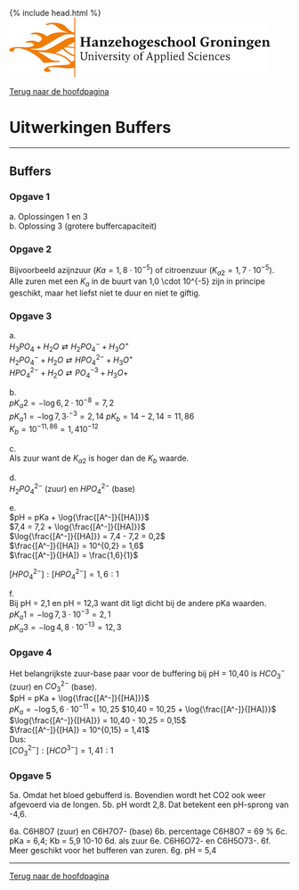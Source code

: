{% include head.html %}
![Hanze](../hanze/hanze.png)

[Terug naar de hoofdpagina ](../index.md)

# Uitwerkingen Buffers

---

## Buffers

### Opgave 1


a. Oplossingen 1 en 3  
b. Oplossing 3 (grotere buffercapaciteit)  

### Opgave 2
Bijvoorbeeld azijnzuur ($Ka = 1,8 \cdot 10^{-5}$) of citroenzuur ($K_{a2} = 1,7 \cdot 10^{-5}$). Alle zuren met een $K_a$ in de buurt van 1,0 \cdot 10^{-5} zijn in principe geschikt, maar het liefst niet te duur en niet te giftig.  

### Opgave 3

a.  
$H_3PO_4  + H_2O \rightleftarrows H_2PO_4^- + H_3O^+$  
$H_2PO_4^- + H_2O \rightleftarrows HPO_4^{2-} + H_3O^+$  
$HPO_4^{2-} + H_2O \rightleftarrows PO_4^{-3} + H_3O+$  

b.  
$pK_a2 = -\log{6,2 \cdot 10^{-8}} = 7,2$  
$pK_a1 = -\log{7,3 \cdot^{-3}} = 2,14$
$pK_b = 14 - 2,14 = 11,86$  
$K_b = 10^{-11,86} = 1,4 10^{-12}$  

c.  
Als zuur want de $K_{a2}$ is hoger dan de $K_b$ waarde.  

d.  
$H_2PO_4^{2-}$ (zuur) en $HPO_4^{2-}$ (base)  

e.  
$pH = pKa + \log{\frac{[A^-]}{[HA]}}$  
$7,4 = 7,2 + \log{\frac{[A^-]}{[HA]}}$  
$\log{\frac{[A^-]}{[HA]}} = 7,4 - 7,2 = 0,2$  
$\frac{[A^-]}{[HA]} = 10^{0,2} = 1,6$  
$\frac{[A^-]}{[HA]} = \frac{1,6}{1}$  

$[HPO_4^{2-}]: [HPO_4^{2-}] = 1,6:1$  

f.  
Bij pH = 2,1 en pH = 12,3 want dit ligt dicht bij de andere pKa waarden.  
$pK_a1 = -\log{7,3 \cdot 10^{-3}} = 2,1$  
$pK_a3 = -\log{4,8 \cdot 10^{-13}} = 12,3$  


### Opgave 4

Het belangrijkste zuur-base paar voor de buffering bij pH = 10,40 is $HCO_3^-$ (zuur) en $CO_3^{2-}$ (base).  
$pH = pKa + \log{\frac{[A^-]}{[HA]}}$  
$pK_a = -\log{5,6 \cdot 10^{-11}} = 10,25$
$10,40 = 10,25 + \log{\frac{[A^-]}{[HA]}}$  
$\log{\frac{[A^-]}{[HA]}} = 10,40 - 10,25 = 0,15$  
$\frac{[A^-]}{[HA]} = 10^{0,15} = 1,41$  
Dus:  
$[CO_3^{2-}]:[HCO^{3-}] = 1,41:1$  

### Opgave 5

5a. Omdat het bloed gebufferd is. Bovendien wordt het CO2 ook weer afgevoerd via de longen. 
5b. pH wordt 2,8. Dat betekent een pH-sprong van -4,6. 

6a. C6H8O7 (zuur) en C6H7O7- (base)
6b. percentage C6H8O7 = 69 %
6c. pKa = 6,4; Kb = 5,9 10-10
6d. als zuur
6e. C6H6O72- en C6H5O73-. 
6f. Meer geschikt voor het bufferen van zuren. 
6g. pH = 5,4




--- 

[Terug naar de hoofdpagina ](../index.md)

